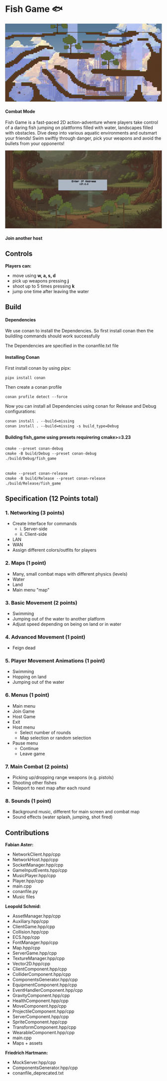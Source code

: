 # Fish Game 🐟

![Combat](./examples/combat.png)
#### Combat Mode

 Fish Game is a fast-paced 2D action-adventure where players take control of a daring fish jumping on plattforms filled with water, landscapes filled with obstacles. Dive deep into various aquatic environments and outsmart your friends! Swim swiftly through danger, pick your weapons and avoid the bullets from your opponents!

![Join Lobby](./examples/joinLobby.png)
#### Join another host

## Controls

**Players can:**
- move using **w, a, s, d**
- pick up weapons pressing **j**
- shoot up to 5 times pressing **k** 
- jump one time after leaving the water

## Build

#### Dependencies

We use conan to install the Dependencies.
So first install conan then the buildilng commands should work successfully

The Dependencies are specified in the conanfile.txt file

#### Installing Conan

First install conan by using pipx:

```
pipx install conan
```

Then create a conan profile

```
conan profile detect --force
```

Now you can install all Dependencies using conan for Release and Debug configurations:

```
conan install . --build=missing
conan install . --build=missing -s build_type=Debug
```

#### Building fish_game using presets requirering cmake>=3.23

```
cmake --preset conan-debug
cmake -B build/Debug --preset conan-debug
./build/Debug/fish_game


cmake --preset conan-release
cmake -B build/Release --preset conan-release
./build/Release/fish_game
```


## Specification (12 Points total)

### 1. Networking (3 points)

- Create Interface for commands
  - i. Server-side
  - ii. Client-side
- LAN
- WAN
- Assign different colors/outfits for players

### 2. Maps (1 point)

- Many, small combat maps with different physics (levels)
- Water
- Land
- Main menu "map"

### 3. Basic Movement (2 points)

- Swimming
- Jumping out of the water to another platform
- Adjust speed depending on being on land or in water

### 4. Advanced Movement (1 point)

- Feign dead

### 5. Player Movement Animations (1 point)

- Swimming
- Hopping on land
- Jumping out of the water

### 6. Menus (1 point)

- Main menu
- Join Game
- Host Game
- Exit
- Host menu
  - Select number of rounds
  - Map selection or random selection
- Pause menu
  - Continue
  - Leave game

### 7. Main Combat (2 points)

- Picking up/dropping range weapons (e.g. pistols)
- Shooting other fishes
- Teleport to next map after each round

### 8. Sounds (1 point)

- Background music, different for main screen and combat map
- Sound effects (water splash, jumping, shot fired)

## Contributions


**Fabian Aster:**

- NetworkClient.hpp/cpp
- NetworkHost.hpp/cpp
- SocketManager.hpp/cpp
- GameInputEvents.hpp/cpp 
- MusicPlayer.hpp/cpp
- Player.hpp/cpp
- main.cpp
- conanfile.py
- Music files

**Leopold Schmid:**

- AssetManager.hpp/cpp
- Auxiliary.hpp/cpp
- ClientGame.hpp/cpp
- Collision.hpp/cpp
- ECS.hpp/cpp
- FontManager.hpp/cpp
- Map.hpp/cpp
- ServerGame.hpp/cpp
- TextureManager.hpp/cpp
- Vector2D.hpp/cpp
- ClientComponent.hpp/cpp
- ColliderComponent.hpp/cpp
- ComponentsGenerator.hpp/cpp
- EquipmentComponent.hpp/cpp
- EventHandlerComponent.hpp/cpp
- GravityComponent.hpp/cpp
- HealthComponent.hpp/cpp
- MoveComponent.hpp/cpp
- ProjectileComponent.hpp/cpp
- ServerComponent.hpp/cpp
- SpriteComponent.hpp/cpp
- TransformComponent.hpp/cpp
- WearableComponent.hpp/cpp
- main.cpp
- Maps + assets

**Friedrich Hartmann:**

- MockServer.hpp/cpp
- ComponentsGenerator.hpp/cpp
- conanfile_deprecated.txt